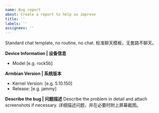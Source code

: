 ```yaml
---
name: Bug report
about: Create a report to help us improve
title: ''
labels: ''
assignees: ''
---
```


Standard chat template, no routine, no chat.
标准聊天模板，无套路不聊天。

**Device Information | 设备信息**
 - Model [e.g. rock5b]

**Armbian Version | 系统版本**
 - Kernel Version: [e.g. 5.10.150]
 - Release: [e.g. jammy]

**Describe the bug | 问题描述**
Describe the problem in detail and attach screenshots if necessary.
详细描述问题，并在必要时附上屏幕截图。



